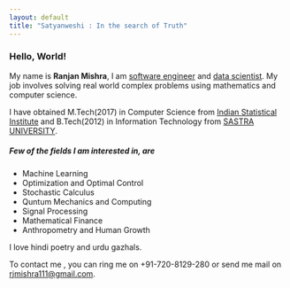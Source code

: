 ```yaml
---
layout: default
title: "Satyanweshi : In the search of Truth"
---
```

### Hello, World!

My name is **Ranjan Mishra**, I am [software engineer](https://en.wikipedia.org/wiki/Software_engineer) and [data scientist](https://en.wikipedia.org/wiki/https://en.wikipedia.org/wiki/Data_science). My job involves solving real world complex problems using mathematics and computer science. 

I have obtained M.Tech(2017) in Computer Science from [Indian Statistical Institute](https://en.wikipedia.org/wiki/Indian_Statistical_Institute) and B.Tech(2012) in Information Technology from [SASTRA UNIVERSITY](https://en.wikipedia.org/wiki/Shanmugha_Arts,_Science,_Technology_%26_Research_Academy).

##### Few of the fields I am interested in, are
* 	Machine Learning
* 	Optimization and Optimal Control
* 	Stochastic Calculus
* 	Quntum Mechanics and Computing
* 	Signal Processing
* 	Mathematical Finance
* 	Anthropometry and Human Growth

I love hindi poetry and urdu gazhals.

To contact me , you can ring me on +91-720-8129-280 or send me mail on [rjmishra111@gmail.com](mailto:rjmishra111@gmail.com).
